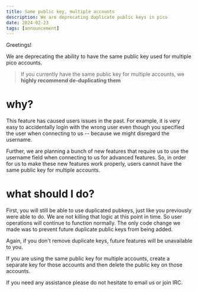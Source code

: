 ```yaml
---
title: Same public key, multiple accounts
description: We are deprecating duplicate public keys in pico
date: 2024-02-23
tags: [announcement]
---
```


Greetings!

We are deprecating the ability to have the same public key used for multiple
pico accounts.

> If you currently have the same public key for multiple accounts, we **highly
> recommend de-duplicating them**

# why?

This feature has caused users issues in the past. For example, it is very easy
to accidentally login with the wrong user even though you specified the user
when connecting to us -- because we might disregard the username.

Further, we are planning a bunch of new features that require us to use the
username field when connecting to us for advanced features. So, in order for us
to make these new features work properly, users cannot have the same public key
for multiple accounts.

# what should I do?

First, you will still be able to use duplicated pubkeys, just like you
previously were able to do. We are not killing that logic at this point in time.
So user operations will continue to function normally. The only code change we
made was to prevent future duplicate public keys from being added.

Again, if you don't remove duplicate keys, future features will be unavailable
to you.

If you are using the same public key for multiple accounts, create a separate
key for those accounts and then delete the public key on those accounts.

If you need any assistance please do not hesitate to email us or join IRC.
